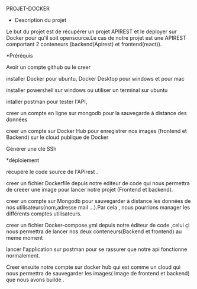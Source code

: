 PROJET-DOCKER


* Description du projet

Le but du projet est de récupérer un projet APIREST et le deployer sur Docker pour qu'il soit opensource.Le cas de notre projet est une APIREST comportant 2 conteneurs (backend(Apirest) et frontend(react)).

*Préréquis 

Avoir un compte github ou le creer

installer Docker pour ubuntu, Docker Desktop pour windows et pour mac 

installer  powershell sur windows ou utiliser un terminal sur ubuntu

intaller postman pour tester l'API,

creer un compte en ligne sur mongodb pour la sauvegarde à distance des données

creer un compte sur Docker Hub  pour enregistrer nos images (frontend et Backend) sur le cloud publique de Docker

Générer une clé SSh 


*déploiement

 récupéré le code source de l'APIrest .
 
 creer un fichier  Dockerfile depuis notre editeur de code qui nous permettra de creeer une image pour lancer notre projet (Frontend et backend).
 
 creer un compte sur Mongodb pour sauvegarder à distance les données de nos utilisateurs(nom,adresse mail ...).Par cela , nous pourrions manager les différents comptes utilisateurs.
 
 creer un fichier Docker-compose.yml depuis notre éditeur de code ,celui çi nous permettra de lancer nos deux conteneurs(Backend et frontend) au meme moment
 
 lancer l'application sur postman pour se rassurer que notre api fonctionne normalement.
 
 Creer ensuite notre compte sur docker hub qui est comme un cloud qui nous permettra de sauvegarder les images( image de frontend et backend) que nous avons buildé .
 
 




